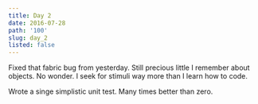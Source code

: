 ```yaml
---
title: Day 2
date: 2016-07-28
path: '100'
slug: day_2
listed: false
---
```


Fixed that fabric bug from yesterday. Still precious little I remember about objects. No wonder. I seek for stimuli way more than I learn how to code.

Wrote a singe simplistic unit test. Many times better than zero.